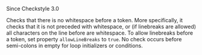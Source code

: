 Since Checkstyle 3.0

Checks that there is no whitespace before a token. More specifically, it checks that it is not preceded with whitespace, or (if linebreaks are allowed) all characters on the line before are whitespace. To allow linebreaks before a token, set property `allowLineBreaks` to `true`. No check occurs before semi-colons in empty for loop initializers or conditions.